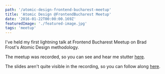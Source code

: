 ```yaml
---
path: '/atomic-design-frontend-bucharest-meetup'
title: 'Atomic Design @FrontendBucharest Meetup'
date: '2016-01-22T00:00:00.169Z'
featuredImage: './featured-image.jpg'
tags: 'meetup'
---
```


I've held my first lightning talk at Frontend Bucharest Meetup on Brad Frost's Atomic Design methodology.

The meetup was recorded, so you can see and hear me stutter [here](https://www.youtube.com/watch?v=S_VOwB3BqYo).

The slides aren't quite visible in the recording, so you can follow along [here](https://www.slideshare.net/RazvanRosu2/atomic-design-razvan-rosu/).
